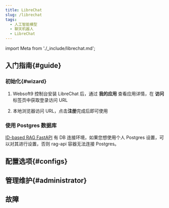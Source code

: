```yaml
---
title: LibreChat
slug: /librechat
tags:
  - 人工智能模型
  - 聊天机器人
  - LibreChat
---
```


import Meta from './_include/librechat.md';

<Meta name="meta" />

## 入门指南{#guide}

### 初始化{#wizard}

1. Websoft9 控制台安装 LibreChat 后，通过 **我的应用** 查看应用详情，在 **访问** 标签页中获取登录访问 URL

2. 本地浏览器访问 URL，点击**注册**完成后即可使用

### 使用 Postgres 数据库

[ID-based RAG FastAPI](https://github.com/danny-avila/rag_api/pkgs/container/librechat-rag-api-dev-lite) 有 DB 连接环境，如果您想使用个人 Postgres 设置，可以对其进行设置，否则 rag-api 容器无法连接 Postgres。

## 配置选项{#configs}

## 管理维护{#administrator}

## 故障